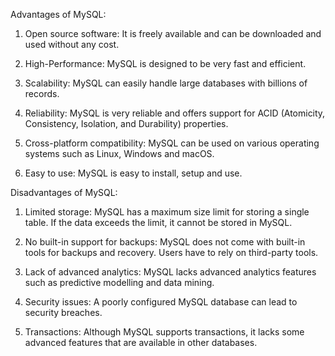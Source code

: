 Advantages of MySQL:

1. Open source software: It is freely available and can be downloaded and used without any cost.

2. High-Performance: MySQL is designed to be very fast and efficient.

3. Scalability: MySQL can easily handle large databases with billions of records.

4. Reliability: MySQL is very reliable and offers support for ACID (Atomicity, Consistency, Isolation, and Durability) properties.

5. Cross-platform compatibility: MySQL can be used on various operating systems such as Linux, Windows and macOS.

6. Easy to use: MySQL is easy to install, setup and use.

Disadvantages of MySQL:

1. Limited storage: MySQL has a maximum size limit for storing a single table. If the data exceeds the limit, it cannot be stored in MySQL.

2. No built-in support for backups: MySQL does not come with built-in tools for backups and recovery. Users have to rely on third-party tools.

3. Lack of advanced analytics: MySQL lacks advanced analytics features such as predictive modelling and data mining.

4. Security issues: A poorly configured MySQL database can lead to security breaches.

5. Transactions: Although MySQL supports transactions, it lacks some advanced features that are available in other databases.
